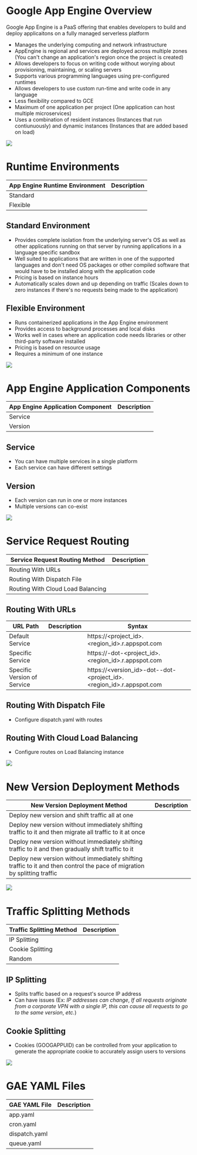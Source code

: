 # Google App Engine Overview

Google App Engine is a PaaS offering that enables developers to build and deploy applicaitons on a fully managed serverless platform

* Manages the underlying computing and network infrastructure
* AppEngine is regional and services are deployed across multiple zones (You can't change an application's region once the project is created)
* Allows developers to focus on writing code without worying about provisioning, maintaining, or scaling servers
* Supports various programming languages using pre-configured runtimes
* Allows developers to use custom run-time and write code in any language
* Less flexibility compared to GCE
* Maximum of one application per project (One application can host multiple microservices)
* Uses a combination of resident instances (Instances that run contiunuously) and dynamic instances (Instances that are added based on load)

![](https://github.com/JonmarCorpuz/SecondBrain/blob/main/Assets/Whitespace.png)

# Runtime Environments

| App Engine Runtime Environment | Description |
| --- | --- |
| Standard |  |
| Flexible |  |

## Standard Environment

* Provides complete isolation from the underlying server's OS as well as other applications running on that server by running applications in a language specific sandbox
* Well suited to applications that are written in one of the supported languages and don't need OS packages or other compiled software that would have to be installed along with the application code
* Pricing is based on instance hours
* Automatically scales down and up depending on traffic (Scales down to zero instances if there's no requests being made to the application)

## Flexible Environment 

* Runs containerized applications in the App Engine environment 
* Provides access to background processes and local disks
* Works well in cases where an application code needs libraries or other third-party software installed
* Pricing is based on resource usage
* Requires a minimum of one instance

![](https://github.com/JonmarCorpuz/SecondBrain/blob/main/Assets/Whitespace.png)

# App Engine Application Components

| App Engine Application Component | Description |
| --- | --- |
| Service | |
| Version | |

## Service 

* You can have multiple services in a single platform
* Each service can have different settings

## Version

* Each version can run in one or more instances
* Multiple versions can co-exist

![](https://github.com/JonmarCorpuz/SecondBrain/blob/main/Assets/Whitespace.png)

# Service Request Routing

| Service Request Routing Method | Description |
| --- | --- |
| Routing With URLs | |
| Routing With Dispatch File | |
| Routing With Cloud Load Balancing | |

## Routing With URLs

| URL Path | Description | Syntax |
| --- | --- | --- |
| Default Service | | https://<project_id>.<region_id>.r.appspot.com |
| Specific Service | | https://<service>-dot-<project_id>.<region_id>.r.appspot.com |
| Specific Version of Service | | https://<version_id>-dot-<service>-dot-<project_id>.<region_id>.r.appspot.com |

## Routing With Dispatch File

* Configure dispatch.yaml with routes

## Routing With Cloud Load Balancing

* Configure routes on Load Balancing instance

![](https://github.com/JonmarCorpuz/SecondBrain/blob/main/Assets/Whitespace.png)

# New Version Deployment Methods

| New Version Deployment Method | Description |
| --- | --- |
| Deploy new version and shift traffic all at one | |
| Deploy new version without immediately shifting traffic to it and then migrate all traffic to it at once | |
| Deploy new version without immediately shifting traffic to it and then gradually shift traffic to it | |
| Deploy new version without immediately shifting traffic to it and then control the pace of migration by splitting traffic | |

![](https://github.com/JonmarCorpuz/SecondBrain/blob/main/Assets/Whitespace.png)

# Traffic Splitting Methods

| Traffic Splitting Method | Description | 
| --- | --- |
| IP Splitting |  |
| Cookie Splitting |  |
| Random |  |

## IP Splitting 

* Splits traffic based on a request's source IP address
* Can have issues (Ex: *IP addresses can change*, *If all requests originate from a corporate VPN with a single IP, this can cause all requests to go to the same version*, *etc.*)

## Cookie Splitting

* Cookies (GOOGAPPUID) can be controlled from your application to generate the appropriate cookie to accurately assign users to versions

![](https://github.com/JonmarCorpuz/SecondBrain/blob/main/Assets/Whitespace.png)

# GAE YAML Files

| GAE YAML File | Description |
| --- | --- |
| app.yaml | |
| cron.yaml | |
| dispatch.yaml | |
| queue.yaml | |
